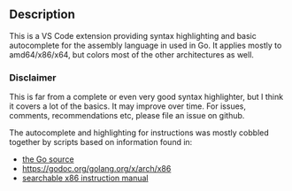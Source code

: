 ## Description

This is a VS Code extension providing syntax highlighting and basic autocomplete 
for the assembly language in used in Go. It applies mostly to amd64/x86/x64, 
but colors most of the other architectures as well. 

### Disclaimer

This is far from a complete or even very good syntax highlighter, but I think
it covers a lot of the basics. It may improve over time. For issues, comments, 
recommendations etc, please file an issue on github.

The autocomplete and highlighting for instructions was mostly cobbled together 
by scripts based on information found in:
- [the Go source](https://github.com/golang/go/tree/master/src/cmd/internal/obj/x86)
- https://godoc.org/golang.org/x/arch/x86
- [searchable x86 instruction manual](https://cmpsb.net/asm/x86/instr/)